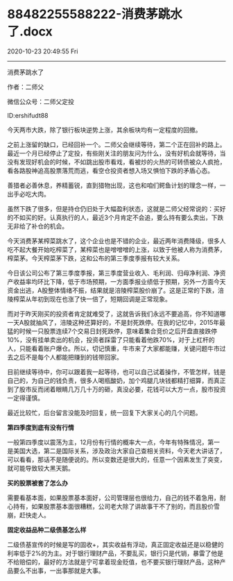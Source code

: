 # 88482255588222-消费茅跳水了.docx

2020-10-23 20:49:55 Fri

----

消费茅跳水了

作者：二师父

微信公众号：二师父定投

ID:ershifudt88

今天两市大跌，除了银行板块逆势上涨，其余板块均有一定程度的回撤。

之前上涨留的缺口，已经回补一个。二师父会继续等待，第二个正在回补的路上。最近一个月已经停止了定投，有些刚关注的朋友问为什么，没有好机会就等待，当没有发现好机会的时候，不如跳出股市看戏，看被炒的火热的可转债被众人疯抢，看各路股神追高股票落荒而逃，看空仓投资者想入场又惧怕下跌的矛盾心态。

善猎者必善休息，养精蓄锐，直到猎物出现，这也和咱们鳄鱼计划的理念一样，一出手必吃大肉。 

虽然下跌了很多，但是持仓仍旧处于大幅盈利状态，这就是二师父经常说的：买好的不如买的好。认真执行的人，最近3个月肯定不会追，要么持有要么卖出，下跌无非给了补仓的机会。

今天消费茅某榨菜跳水了，这个企业也是不错的企业，最近两年消费降级，很多人吃不起大餐开始吃榨菜了，某榨菜也是噌噌噌的上涨，以致于他被人称为消费茅，榨菜茅。今天榨菜茅下跌，这和公布的第三季度季报有较大关系。

今日该公司公布了第三季度季报，第三季度营业收入、毛利润、归母净利润、净资产收益率均环比下降，低于市场预期，一方面季报业绩低于预期，另外一方面今天资金出逃，A股整体情绪不振，结果就是涪陵榨菜股价崩了。这是正常的下跌，涪陵榨菜从年初到现在也涨了快一倍了，短期回调是正常现象。

而对于昨天刚买的投资者肯定就难受了，这就告诉我们永远不要追高，你不知道哪一天A股就抽风了，涪陵这种还算好的，不是封死跌停。在我的记忆中，2015年最猛的时候一只股票连续7个交易日封死跌停，意味着集合竞价之后开盘直接跌停10%，没有挂单卖出的机会，投资者踩雷了只能看着他跌70%，对于上杠杆的人，只能看着账户爆仓。所以，切记慎重，牛市来了大家都能赚，关键问题牛市过去之后不是每个人都能把赚到的钱带回家。

目前继续等待中，你可以跟着我一起等待，也可以自己试着操作，不管怎样，钱是自己的，为自己的钱负责，很多人喝瓶酸奶，加个鸡腿几块钱都精打细算，而真正到了股市反而闭着眼睛几万几十万的砸，真没必要，花钱可以大方一点，股市投资一定得谨慎。

最近比较忙，后台留言没能及时回复，统一回复下大家关心的几个问题。

__第四季度到底有没有行情__

一般第四季度以震荡为主，12月份有行情的概率大一点，今年有特殊情况，第一是美国大选，第二是国际关系，涉及政治大家自己查相关资料，今天老大讲话了，可以看看，那话不是随便说的。所以变数还是很大的，任意一个因素发生了突变，就可能导致较大黑天鹅。

__买的股票被套了怎么办__

需要看基本面，如果股票基本面好，公司管理层也很给力，自己的钱不着急用，耐心持有，如果股票基本面很糟糕，公司老大除了讲故事干不了别的，而且股价雪崩，赶快走人。

__固定收益品种二级债基怎么样__

二级债基宣传的时候是写的固收\+，其实收益有浮动，真正固定收益还是以稳健的利率低于2%的为主。对于银行理财产品，不要乱买，银行只是代销，暴雷了他是不给赔偿的，最好的方法就是宁可拿着现金贬值，也不要买银行理财产品，这种产品要么不出事，一出事那就是大事。

